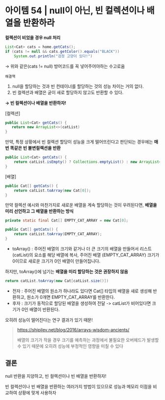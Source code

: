 # 아이템 54 | null이 아닌, 빈 컬렉션이나 배열을 반환하라

**컬렉션이 비었을 경우 null 처리**
```java 
List<Cat> cats = home.getCats();
if (cats != null && cats.getColor().equals("BLACK"))
    System.out.println("검정 고양이 있다!")
```
→ 위와 같은(cats != null) 방어코드를 꼭 넣어주어야하는 수고로움

`해결책`
1. null을 할당하는 것과 빈 컨테이너를 할당하는 것의 성능 차이는 거의 없다.
2. 빈 컬렉션과 배열은 굳이 새로 할당하지 않고도 반환할 수 있다.

**→ 빈 컬렉션이나 배열을 반환하자!**

[컬렉션]
```java 
public List<Cat> getCats() {
   return new ArrayList<>(catList)
}
```

만약, 특정 상황에서 빈 컬렉션 할당이 성능을 크게 떨어뜨린다고 판단되는 경우에는 **매번 똑같은 빈 불변컬렉션을 반환**
```java 
public List<Cat> getCats() {
    return catList.isEmpty() ? Collections.emptyList() : new ArrayList<>(catList);
}
```

[배열]
```java 
public Cat[] getCats() {
    return catList.toArray(new Cat[0]);
}
```

만약 컬렉션 예시와 마찬가지로 새로운 배열을 계속 할당하는 것이 우려된다면, **배열을 미리 선언하고 그 배열을 반환하는 방식**
```java 
private static final Cat[] EMPTY_CAT_ARRAY = new Cat[0];

public Cat[] getCats() {
    return catList.toArray(EMPTY_CAT_ARRAY);
}
```
- toArray() : 주어진 배열의 크기와 같거나 더 큰 크기의 배열을 만들어서 리스트(catList)의 요소를 해당 배열에 복사, 주어진 배열 (EMPTY_CAT_ARRAY) 크기가 0이므로 새로운 크기가 0인 배열이 만들어집니다.

하지만, toArray()에 넘기는 **배열을 미리 할당하는 것은 권장하지 않음**
```java 
return catList.toArray(new Cat[catList.size()])
```

- 전자 : 주어진 배열의 원소가 하나라도 있다면 Cat[] 타입의 배열을 새로 생성해 반환하고, 원소가 0개면 EMPTY_CAT_ARRAY를 반환한다.
- 후자 : 크기가 동적으로 할당된 배열을 생성하여 전달 -> catList가 비어있다면 크기가 0인 배열이 반환된다.

오히려 성능이 떨어진다는 연구 결과가 있기 때문!

> https://shipilev.net/blog/2016/arrays-wisdom-ancients/
>  
> 
> 배열의 크기가 작을 경우 크기를 예측하는 과정에서 불필요한 오버헤드가 발생할 수 있기 때문에 오히려 성능에 부정적인 영향을 미칠 수 있다

## 결론
null 반환을 지양하고, 빈 컬렉션이나 빈 배열을 반환하자!

빈 컬렉션이나 빈 배열을 반환하는 여러가지 방법이 있으므로 성능과 메모리 이점을 비교하여 상황에 맞게 사용하자